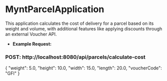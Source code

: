 # MyntParcelApplication

This application calculates the cost of delivery for a parcel based on its weight and volume, with additional features like applying discounts through an external Voucher API.


- **Example Request:**
### POST: http://localhost:8080/api/parcels/calculate-cost
{
    "weight": 5.0,
    "height": 10.0,
    "width": 15.0,
    "length": 20.0,
    "voucherCode": "GFI"
}
```
